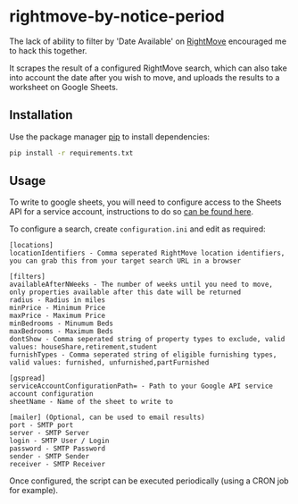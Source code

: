 # rightmove-by-notice-period

The lack of ability to filter by 'Date Available' on [RightMove](https://www.rightmove.co.uk/) encouraged me to hack this together.

It scrapes the result of a configured RightMove search, which can also take into account the date after you wish to move, and uploads the results to a worksheet on Google Sheets.

## Installation

Use the package manager [pip](https://pip.pypa.io/en/stable/) to install dependencies:

```bash
pip install -r requirements.txt
```

## Usage

To write to google sheets, you will need to configure access to the Sheets API for a service account, instructions to do so [can be found here](https://gspread.readthedocs.io/en/latest/oauth2.html#service-account).

To configure a search, create `configuration.ini` and edit as required:

```
[locations]
locationIdentifiers - Comma seperated RightMove location identifiers, you can grab this from your target search URL in a browser

[filters]
availableAfterNWeeks - The number of weeks until you need to move, only properties available after this date will be returned
radius - Radius in miles
minPrice - Minimum Price
maxPrice - Maximum Price
minBedrooms - Minumum Beds
maxBedrooms - Maximum Beds
dontShow - Comma seperated string of property types to exclude, valid values: houseShare,retirement,student
furnishTypes - Comma seperated string of eligible furnishing types, valid values: furnished, unfurnished,partFurnished

[gspread]
serviceAccountConfigurationPath= - Path to your Google API service account configuration
sheetName - Name of the sheet to write to

[mailer] (Optional, can be used to email results)
port - SMTP port
server - SMTP Server
login - SMTP User / Login
password - SMTP Password
sender - SMTP Sender
receiver - SMTP Receiver
```

Once configured, the script can be executed periodically (using a CRON job for example).
